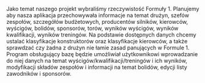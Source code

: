Jako temat naszego projekt wybraliśmy rzeczywistość Formuły 1. Planujemy aby nasza aplikacja przechowywała informacje na temat drużyn, szefów zespołów, szczegółów budżetowych, producentów silników, kierowców, wyścigów, bolidów, sponsorów, torów, wyników wyścigów, wyników kwalifikacji, wyników treningów. Na podstawie dostępnych danych chcemy ustalać klasyfikacje konstruktorów oraz klasyfikacje kierowców, a także sprawdzać czy żadna z drużyn nie łamie zasad panujących w Formule 1. Program obsługujący bazę będzie umożliwiał użytkownikowi wprowadzanie do niej danych na temat wyścigów/kwalifikacji/treningów i ich wyników, modyfikacji składów zespołów i informacji na temat bolidów, edycji listy zawodników i sponsorów.
